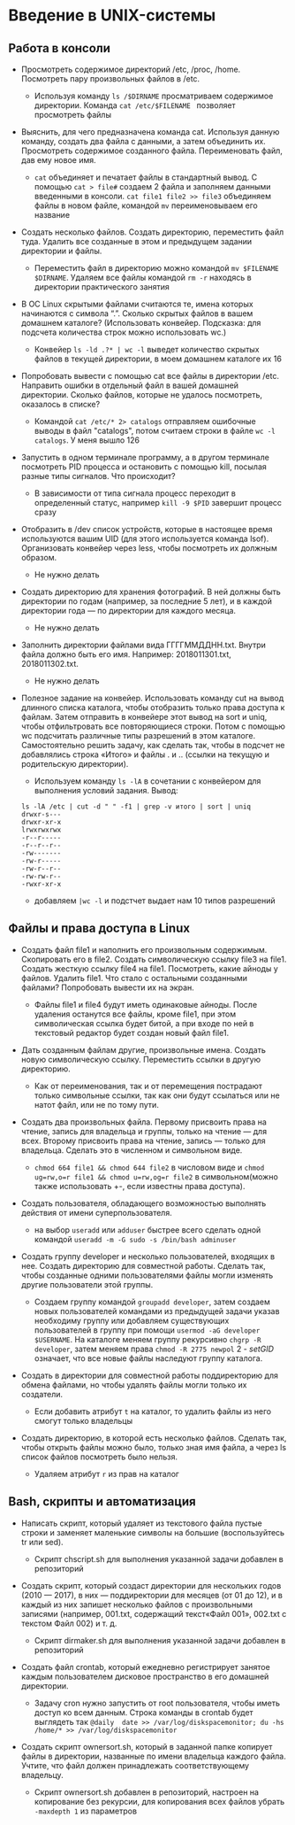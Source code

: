 # Введение в UNIX-системы
## Работа в консоли
* Просмотреть содержимое директорий /etc, /proc, /home. Посмотреть пару произвольных файлов в /etc.

    - Используя команду `ls /$DIRNAME` просматриваем содержимое директории.
     Команда `cat /etc/$FILENAME ` позволяет просмотреть файлы

* Выяснить, для чего предназначена команда cat. Используя данную команду, создать два файла с данными, а затем объединить их. Просмотреть содержимое созданного файла. Переименовать файл, дав ему новое имя.

    - `cat` объединяет и печатает файлы в стандартный вывод. С помощью `cat > file#` создаем 2 файла и заполняем данными введенными в консоли. `cat file1 file2 >> file3` объединяем файлы в новом файле, командой `mv` переименовываем его название

* Создать несколько файлов. Создать директорию, переместить файл туда. Удалить все созданные в этом и предыдущем задании директории и файлы.

    - Переместить файл в директорию можно командой `mv $FILENAME $DIRNAME`. Удаляем все файлы командой `rm -r` находясь в директории практического занятия

* В ОС Linux скрытыми файлами считаются те, имена которых начинаются с символа “.”. Сколько скрытых файлов в вашем домашнем каталоге? (Использовать конвейер. Подсказка: для подсчета количества строк можно использовать wc.)

    - Конвейер `ls -ld .?* | wc -l` выведет количество скрытых файлов в текущей директории, в моем домашнем каталоге их 16

* Попробовать вывести с помощью cat все файлы в директории /etc. Направить ошибки в отдельный файл в вашей домашней директории. Сколько файлов, которые не удалось посмотреть, оказалось в списке?

    - Командой `cat /etc/* 2> catalogs` отправляем ошибочные выводы в файл "catalogs", потом считаем строки в файле `wc -l catalogs`. У меня вышло 126

* Запустить в одном терминале программу, а в другом терминале посмотреть PID процесса и остановить с помощью kill, посылая разные типы сигналов. Что происходит?

    - В зависимости от типа сигнала процесс переходит в определенный статус, например `kill -9 $PID` завершит процесс сразу

* Отобразить в /dev список устройств, которые в настоящее время используются вашим UID (для этого используется команда lsof). Организовать конвейер через less, чтобы посмотреть их должным образом. 

    - Не нужно делать

* Cоздать директорию для хранения фотографий. В ней должны быть директории по годам (например, за последние 5 лет), и в каждой директории года — по директории для каждого месяца. 

    - Не нужно делать

* Заполнить директории файлами вида ГГГГММДДНН.txt. Внутри файла должно быть его имя. Например: 2018011301.txt, 2018011302.txt.

    - Не нужно делать

* Полезное задание на конвейер. Использовать команду cut на вывод длинного списка каталога, чтобы отобразить только права доступа к файлам. Затем отправить в конвейере этот вывод на sort и uniq, чтобы отфильтровать все повторяющиеся строки. Потом с помощью wc подсчитать различные типы разрешений в этом каталоге. Самостоятельно решить задачу, как сделать так, чтобы в подсчет не добавлялись строка «Итого» и файлы . и .. (ссылки на текущую и родительскую директории).

    - Используем команду `ls -lA` в сочетании с конвейером для выполнения условий задания. Вывод:
    `````
    ls -lA /etc | cut -d " " -f1 | grep -v итого | sort | uniq        
    drwxr-s---
    drwxr-xr-x
    lrwxrwxrwx
    -r--r-----
    -r--r--r--
    -rw-------
    -rw-r-----
    -rw-r--r--
    -rw-rw-r--
    -rwxr-xr-x
    `````
     - добавляем `|wc -l`  и подстчет выдает нам 10 типов разрешений

## Файлы и права доступа в Linux

* Создать файл file1 и наполнить его произвольным содержимым. Скопировать его в file2. Создать символическую ссылку file3 на file1. Создать жесткую ссылку file4 на file1. Посмотреть, какие айноды у файлов. Удалить file1. Что стало с остальными созданными файлами? Попробовать вывести их на экран.

    - Файлы file1 и file4 будут иметь одинаковые айноды. После удаления останутся все файлы, кроме file1, при этом символическая ссылка будет битой, а при входе по ней в текстовый редактор будет создан новый файл file1.

* Дать созданным файлам другие, произвольные имена. Создать новую символическую ссылку. Переместить ссылки в другую директорию.

    -  Как от переименования, так и от перемещения пострадают только символьные ссылки, так как они будут ссылаться или не натот файл, или не по тому пути.

* Создать два произвольных файла. Первому присвоить права на чтение, запись для владельца и группы, только на чтение — для всех. Второму присвоить права на чтение, запись — только для владельца. Сделать это в численном и символьном виде.
 
    - `chmod 664 file1 && chmod 644 file2` в числовом виде и `chmod ug=rw,o=r file1 && chmod u=rw,og=r file2` в символьном(можно также использовать +-, если известны права доступа).

* Создать пользователя, обладающего возможностью выполнять действия от имени суперпользователя.
 
    - на выбор `useradd` или `adduser` быстрее всего сделать одной командой `useradd -m -G sudo -s /bin/bash adminuser`

* Создать группу developer и несколько пользователей, входящих в нее. Создать директорию для совместной работы. Сделать так, чтобы созданные одними пользователями файлы могли изменять другие пользователи этой группы.

    - Создаем группу командой `groupadd developer`, затем создаем новых пользователей командами из предыдущей задачи указав необходиму группу или добавляем существующих пользователей в группу при помощи `usermod -aG developer $USERNAME`. На каталоге меняем группу рекурсивно `chgrp -R developer`, затем меняем права `chmod -R 2775 newpol` 2 - _setGID_ означает, что все новые файлы наследуют группу каталога.

* Создать в директории для совместной работы поддиректорию для обмена файлами, но чтобы удалять файлы могли только их создатели.

    - Если добавить атрибут `t` на каталог, то удалить файлы из него смогут только владельцы

* Создать директорию, в которой есть несколько файлов. Сделать так, чтобы открыть файлы можно было, только зная имя файла, а через ls список файлов посмотреть было нельзя.
 
    - Удаляем атрибут `r` из прав на каталог

## Bash, скрипты и автоматизация

* Написать скрипт, который удаляет из текстового файла пустые строки и заменяет маленькие символы на большие (воспользуйтесь tr или sed).
   
    - Скрипт chscript.sh для выполнения указанной задачи добавлен в репозиторий

* Создать скрипт, который создаст директории для нескольких годов (2010 — 2017), в них — поддиректории для месяцев (от 01 до 12), и в каждый из них запишет несколько файлов с 
произвольными записями (например, 001.txt, содержащий текст«Файл 001», 002.txt с текстом Файл 002) и т. д.
    
    - Скрипт dirmaker.sh для выполнения указанной задачи добавлен в репозиторий

* Создать файл crontab, который ежедневно регистрирует занятое каждым пользователем дисковое пространство в его домашней директории.
    
    -  Задачу cron нужно запустить от root пользователя, чтобы иметь доступ ко всем данным. Строка команды в crontab будет выглядеть так `@daily  date >> /var/log/diskspacemonitor; du -hs /home/* >> /var/log/diskspacemonitor`

* Создать скрипт ownersort.sh, который в заданной папке копирует файлы в директории, названные по имени владельца каждого файла. Учтите, что файл должен принадлежать соответствующему владельцу.

    - Скрипт ownersort.sh добавлен в репозиторий, настроен на копирование без рекурсии, для копирования всех файлов убрать `-maxdepth 1` из параметров

